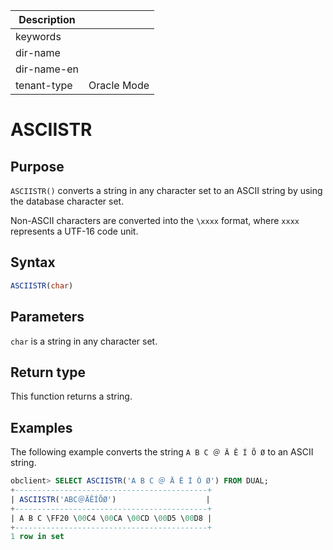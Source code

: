 | Description   |                 |
|---------------|-----------------|
| keywords      |                 |
| dir-name      |                 |
| dir-name-en   |                 |
| tenant-type   | Oracle Mode     |

# ASCIISTR

## Purpose

`ASCIISTR()` converts a string in any character set to an ASCII string by using the database character set.

Non-ASCII characters are converted into the `\xxxx` format, where `xxxx` represents a UTF-16 code unit.

## Syntax

```sql
ASCIISTR(char)
```

## Parameters

`char` is a string in any character set.

## Return type

This function returns a string.

## Examples

The following example converts the string `A B C ＠ Ä Ê Í Õ Ø` to an ASCII string.

```sql
obclient> SELECT ASCIISTR('A B C ＠ Ä Ê Í Õ Ø') FROM DUAL;
+-------------------------------------------+
| ASCIISTR('ABC＠ÄÊÍÕØ')                    |
+-------------------------------------------+
| A B C \FF20 \00C4 \00CA \00CD \00D5 \00D8 |
+-------------------------------------------+
1 row in set
```
